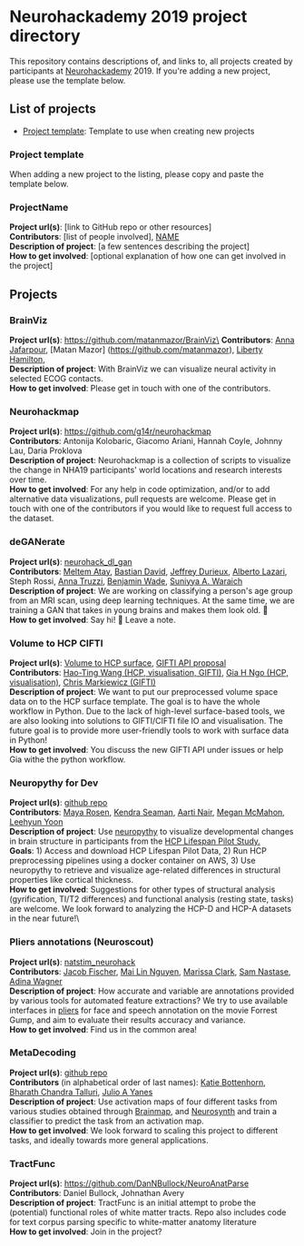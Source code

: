 # Neurohackademy 2019 project directory

This repository contains descriptions of, and links to, all projects created by participants at [Neurohackademy](http://neurohackademy.org) 2019. If you're adding a new project, please use the template below.

## List of projects
* [Project template](#project-template): Template to use when creating new projects


### Project template
When adding a new project to the listing, please copy and paste the template below.


### ProjectName
**Project url(s)**: [link to GitHub repo or other resources]\
**Contributors**: [list of people involved], [NAME](https://github.com/GITHUBID)\
**Description of project**: [a few sentences describing the project]\
**How to get involved**: [optional explanation of how one can get involved in the project]

## Projects

### BrainViz
**Project url(s)**: https://github.com/matanmazor/BrainViz\
**Contributors**: [Anna Jafarpour](https://github.com/annaja), [Matan Mazor] (https://github.com/matanmazor), [Liberty Hamilton](https://github.com/libertyh), \
**Description of project**: With BrainViz we can visualize neural activity in selected ECOG contacts.\
**How to get involved**: Please get in touch with one of the contributors.

### Neurohackmap

**Project url(s)**: https://github.com/g14r/neurohackmap \
**Contributors**: Antonija Kolobaric, Giacomo Ariani, Hannah Coyle, Johnny Lau, Daria Proklova\
**Description of project**: Neurohackmap is a collection of scripts to visualize the change in NHA19 participants' world locations and research interests over time.\
**How to get involved**: For any help in code optimization, and/or to add alternative data visualizations, pull requests are welcome. Please get in touch with one of the contributors if you would like to request full access to the dataset.

### deGANerate

**Project url(s)**: [neurohack_dl_gan](https://github.com/jeffreydurieux/neurohack_dl_gan)\
**Contributors**: [Meltem Atay](https://github.com/meltemiatay), [Bastian David](https://github.com/bastiandavid), [Jeffrey Durieux](https://github.com/jeffreydurieux), [Alberto Lazari](https://github.com/lazaral), Steph Rossi, [Anna Truzzi](https://github.com/AnnaTruzzi), [Benjamin Wade](https://github.com/bscwade), [Suniyya A. Waraich](https://github.com/suniyya)\
**Description of project**: We are working on classifying a person's age group from an MRI scan, using deep learning techniques. At the same time, we are training a GAN that takes in young brains and makes them look old. 🧠\
**How to get involved**: Say hi! 👋 Leave a note.

### Volume to HCP CIFTI
**Project url(s)**: [Volume to HCP surface](https://github.com/htwangtw/hcp-surface-format), 
[GIFTI API proposal](https://github.com/nipy/nibabel/issues/789)\
**Contributors**: [Hao-Ting Wang (HCP, visualisation, GIFTI)](https://github.com/htwangtw), 
[Gia H Ngo (HCP, visualisation)](https://github.com/ngohgia), 
[Chris Markiewicz (GIFTI)](https://github.com/effigies)\
**Description of project**: We want to put our preprocessed volume space data on to the HCP surface template. The goal is to have the whole workflow in Python. Due to the lack of high-level surface-based tools, we are also looking into solutions to GIFTI/CIFTI file IO and visualisation. The future goal is to provide more user-friendly tools to work with surface data in Python!\
**How to get involved**: You discuss the new GIFTI API under issues or help Gia withe the python workflow. 

### Neuropythy for Dev
**Project url(s)**: [github repo](http://github.com/mcmahonmc/neuropythy-for-dev)\
**Contributors**: [Maya Rosen](https://github.com/mayalrosen), [Kendra Seaman](https://github.com/klsea), [Aarti Nair](https://github.com/aartinair11), [Megan McMahon](https://github.com/mcmahonmc), [Leehyun Yoon](https://github.com/ehyun1990)\
**Description of project**: Use [neuropythy](https://github.com/noahbenson/neuropythy) to visualize developmental changes in brain structure in participants from the [HCP Lifespan Pilot Study.](https://www.humanconnectome.org/lifespan-studies)\
**Goals**: 1) Access and download HCP Lifespan Pilot Data, 2) Run HCP preprocessing pipelines using a docker container on AWS, 3) Use neuropythy to retrieve and visualize age-related differences in structural properties like cortical thickness.\
**How to get involved**: Suggestions for other types of structural analysis (gyrification, TI/T2 differences) and functional analysis (resting state, tasks) are welcome. We look forward to analyzing the HCP-D and HCP-A datasets in the near future!\

### Pliers annotations (Neuroscout)
**Project url(s)**: [natstim_neurohack](https://github.com/jacobtfisher/natstim_neurohack19)\
**Contributors**: [Jacob Fischer](https://github.com/jacobtfisher),
  [Mai Lin Nguyen](https://github.com/mlnguyen), [Marissa Clark](https://github.com/Marissa-Clark),
  [Sam Nastase](https://github.com/snastase), [Adina Wagner](https://github.com/adswa)\
**Description of project**: How accurate and variable are annotations provided by various tools
  for automated feature extractions?
  We try to use available interfaces in [pliers](https://github.com/tyarkoni/pliers) for face and speech annotation
  on the movie Forrest Gump, and aim to evaluate their results accuracy and variance.\
**How to get involved**: Find us in the common area!

### MetaDecoding
**Project url(s)**: [github repo](https://github.com/Julio-A-Yanes/metaclass)\
**Contributors** (in alphabetical order of last names): [Katie Bottenhorn](https://github.com/62442katieb), [Bharath Chandra Talluri](https://github.com/BharathTalluri), [Julio A Yanes](https://github.com/Julio-A-Yanes)\
**Description of project**: Use activation maps of four different tasks from various studies obtained through [Brainmap](http://brainmap.org/), and [Neurosynth](http://neurosynth.org/) and train a classifier to predict the task from an activation map.\
**How to get involved**: We look forward to scaling this project to different tasks, and ideally towards more general applications.

### TractFunc

**Project url(s)**: https://github.com/DanNBullock/NeuroAnatParse \
**Contributors**: Daniel Bullock, Johnathan Avery\
**Description of project**: TractFunc is an initial attempt to probe the (potential) functional roles of white matter tracts.  Repo also includes code for text corpus parsing specific to white-matter anatomy literature\
**How to get involved**: Join in the project?
